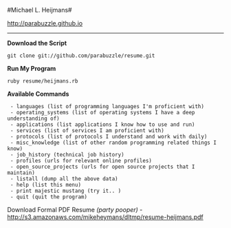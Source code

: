 #Michael L. Heijmans#

http://parabuzzle.github.io

---

**Download the Script**
```
git clone git://github.com/parabuzzle/resume.git
```

**Run My Program**
```
ruby resume/heijmans.rb
```

**Available Commands**
```
 - languages (list of programming languages I'm proficient with)
 - operating_systems (list of operating systems I have a deep understanding of)
 - applications (list applications I know how to use and run)
 - services (list of services I am proficient with)
 - protocols (list of protocols I understand and work with daily)
 - misc_knowledge (list of other random programming related things I know)
 - job_history (technical job history)
 - profiles (urls for relevant online profiles)
 - open_source_projects (urls for open source projects that I maintain)
 - listall (dump all the above data)
 - help (list this menu)
 - print majestic mustang (try it.. )
 - quit (quit the program)
```

Download Formal PDF Resume *(party pooper)* - http://s3.amazonaws.com/mikeheymans/dltmp/resume-heijmans.pdf
